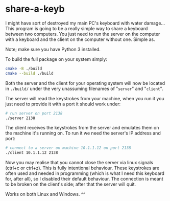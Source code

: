 # share-a-keyb

I might have sort of destroyed my main PC's keyboard with water damage... This program is going to be a really simple way to share a keyboard between two computers. You just need to run the server on the computer with a keyboard and the client on the computer without one. Simple as.

Note; make sure you have Python 3 installed.

To build the full package on your system simply:
```bash
cmake -B ./build
cmake --build ./build
```

Both the server and the client for your operating system will now be located in `./build/` under the very unassuming filenames of "`server`" and "`client`".

The server will read the keystrokes from your machine, when you run it you just need to provide it with a port it should work under:
```bash
# run server on port 2138
./server 2138
```

The client receives the keystrokes from the server and emulates them on the machine it's running on. To run it we need the server's IP address and port:
```bash
# connect to a server on machine 10.1.1.12 on port 2138
./client 10.1.1.12 2138
```

Now you may realise that you cannot close the server via linux signals (ctrl+c or ctrl+z). This is fully intentional behaviour. These keystrokes are often used and needed in programming (which is what I need this keyboard for, after all), so I disabled their default behaviour. The connection is meant to be broken on the client's side; after that the server will quit.

Works on both Linux and Windows. ^^